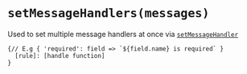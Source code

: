 # `setMessageHandlers(messages)` 

Used to set multiple message handlers at once via [`setMessageHandler`](https://github.com/c-mcg/js-laravel-validation/blob/master/docs/setMessageHandler.md)

```
{// E.g { 'required': field => `${field.name} is required` }
  [rule]: [handle function]
}
```
